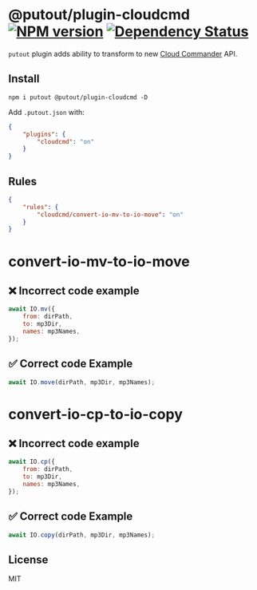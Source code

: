 # @putout/plugin-cloudcmd [![NPM version][NPMIMGURL]][NPMURL] [![Dependency Status][DependencyStatusIMGURL]][DependencyStatusURL]

[NPMIMGURL]:                https://img.shields.io/npm/v/@putout/plugin-cloudcmd.svg?style=flat&longCache=true
[NPMURL]:                   https://npmjs.org/package/@putout/plugin-cloudcmd"npm"

[DependencyStatusURL]:      https://david-dm.org/coderaiser/putout?path=packages/plugin-cloudcmd
[DependencyStatusIMGURL]:   https://david-dm.org/coderaiser/putout.svg?path=packages/plugin-cloudcmd

`putout` plugin adds ability to transform to new [Cloud Commander](https://cloudcmd.io) API.

## Install

```
npm i putout @putout/plugin-cloudcmd -D
```

Add `.putout.json` with:

```json
{
    "plugins": {
        "cloudcmd": "on"
    }
}
```

## Rules

```json
{
    "rules": {
        "cloudcmd/convert-io-mv-to-io-move": "on"
    }
}
```

# convert-io-mv-to-io-move

## ❌ Incorrect code example

```js
await IO.mv({
    from: dirPath,
    to: mp3Dir,
    names: mp3Names,
});
```

## ✅ Correct code Example

```js
await IO.move(dirPath, mp3Dir, mp3Names);
```

# convert-io-cp-to-io-copy

## ❌ Incorrect code example

```js
await IO.cp({
    from: dirPath,
    to: mp3Dir,
    names: mp3Names,
});
```

## ✅ Correct code Example

```js
await IO.copy(dirPath, mp3Dir, mp3Names);
```


## License

MIT

